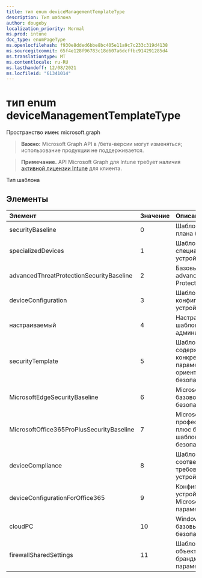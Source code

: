 ```yaml
---
title: тип enum deviceManagementTemplateType
description: Тип шаблона
author: dougeby
localization_priority: Normal
ms.prod: intune
doc_type: enumPageType
ms.openlocfilehash: f930e8dded6bbe8bc405e11a9c7c233c319d4138
ms.sourcegitcommit: 65f4e128f96783c18d607a6dcffbc914291285d4
ms.translationtype: MT
ms.contentlocale: ru-RU
ms.lasthandoff: 12/08/2021
ms.locfileid: "61341014"
---
```

# <a name="devicemanagementtemplatetype-enum-type"></a>тип enum deviceManagementTemplateType

Пространство имен: microsoft.graph

> **Важно:** Microsoft Graph API в /бета-версии могут изменяться; использование продукции не поддерживается.

> **Примечание.** API Microsoft Graph для Intune требует наличия [активной лицензии Intune](https://go.microsoft.com/fwlink/?linkid=839381) для клиента.

Тип шаблона

## <a name="members"></a>Элементы
|Элемент|Значение|Описание|
|:---|:---|:---|
|securityBaseline|0|Шаблон базового плана безопасности|
|specializedDevices|1|Шаблон специализированных устройств|
|advancedThreatProtectionSecurityBaseline|2|Базовый шаблон advanced Threat Protection|
|deviceConfiguration|3|Шаблон конфигурации устройства|
|настраиваемый|4|Настраиваемый шаблон администрирования|
|securityTemplate|5|Шаблоны, содержащие конкретные параметры, ориентированные на безопасность|
|MicrosoftEdgeSecurityBaseline|6 |Microsoft Edge базового шаблона безопасности|
|MicrosoftOffice365ProPlusSecurityBaseline|7 |Microsoft Office 365 профессиональный плюс базового шаблона безопасности|
|deviceCompliance|8 |Шаблон соответствия требованиям устройств|
|deviceConfigurationForOffice365|9 |Конфигурация устройства для Microsoft Office 365 параметров|
|cloudPC|10 |Windows 365 базовый шаблон безопасности|
|firewallSharedSettings|11|Шаблоны общих объектов брандмауэра для параметров ссылок|




